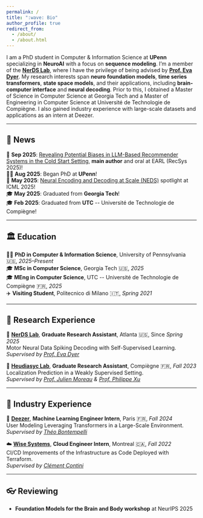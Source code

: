 ```yaml
---
permalink: /
title: ":wave: Bio"
author_profile: true
redirect_from: 
  - /about/
  - /about.html
---
```


I am a PhD student in Computer & Information Science at **UPenn** specializing in **NeuroAI** with a focus on **sequence modeling**. I’m a member of the **[NerDS Lab](https://nerdslab.github.io/about.html)**, where I have the privilege of being advised by **[Prof. Eva Dyer](https://scholar.google.com/citations?user=Sb_jcHcAAAAJ&hl)**. My research interests span **neuro foundation models**, **time series transformers**, **state space models**, and their applications, including **brain-computer interface** and **neural decoding**. Prior to this, I obtained a Master of Science in Computer Science at Georgia Tech and a Master of Engineering in Computer Science at Université de Technologie de Compiègne. I also gained industry experience with large-scale datasets and applications as an intern at Deezer.

---
## :newspaper: News 
:page_facing_up: **Sep 2025**: [Revealing Potential Biases in LLM-Based Recommender Systems in the Cold Start Setting](https://arxiv.org/pdf/2508.20401), **main author** and oral at EARL (RecSys 2025)!  
🧑‍🎓 **Aug 2025**: Began PhD at **UPenn**!  
:page_facing_up: **May 2025**: [Neural Encoding and Decoding at Scale (NEDS)](https://arxiv.org/pdf/2504.08201) spotlight at ICML 2025!  
:mortar_board: **May 2025**: Graduated from **Georgia Tech**!  
:mortar_board: **Feb 2025**: Graduated from **UTC** -- Université de Technologie de Compiègne!

---
## :classical_building: Education
🧑‍🎓 **PhD in Computer & Information Science**, University of Pennsylvania :us:, *2025–Present*  
:mortar_board: **MSc in Computer Science**, Georgia Tech :us:, *2025*  
:mortar_board: **MEng in Computer Science**, UTC -- Université de Technologie de Compiègne :fr:, *2025*  
:airplane: **Visiting Student**, Politecnico di Milano :it:, *Spring 2021*  

---
## :microscope: Research Experience
:brain: **[NerDS Lab](https://dyerlab.gatech.edu/)**, **Graduate Research Assistant**, Atlanta :us:, Since *Spring 2025*  
Motor Neural Data Spiking Decoding with Self-Supervised Learning.  
*Supervised by [Prof. Eva Dyer](https://scholar.google.com/citations?user=Sb_jcHcAAAAJ&hl)*

:round_pushpin: **[Heudiasyc Lab](https://www.hds.utc.fr/en/)**, **Graduate Research Assistant**, Compiègne :fr:, *Fall 2023*  
Localization Prediction in a Weakly Supervised Setting.  
*Supervised by [Prof. Julien Moreau](https://www.hds.utc.fr/~moreajul/dokuwiki/) & [Prof. Philippe Xu](https://perso.ensta-paris.fr/~philippe.xu/)*

---
## :briefcase: Industry Experience
:musical_note: **[Deezer](https://www.deezer.com/)**, **Machine Learning Engineer Intern**, Paris :fr:, *Fall 2024*  
User Modeling Leveraging Transformers in a Large-Scale Environment.  
*Supervised by [Théo Bontempelli](https://scholar.google.com/citations?user=7wlFpDwAAAAJ&hl)*

:cloud: **[Wise Systems](https://www.wisesystems.com/)**, **Cloud Engineer Intern**, Montreal :canada:, *Fall 2022*  
CI/CD Improvements of the Infrastructure as Code Deployed with Terraform.  
*Supervised by [Clément Contini](https://www.linkedin.com/in/clement-contini/?locale=en_US)*

---
## :eyeglasses: Reviewing
-  **Foundation Models for the Brain and Body workshop** at NeurIPS 2025

